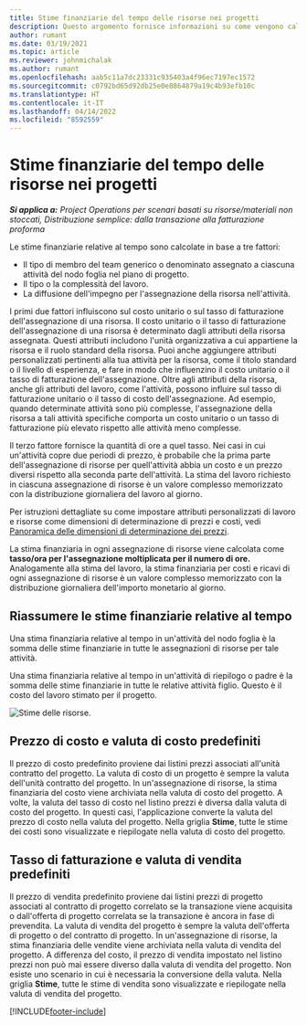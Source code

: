 ```yaml
---
title: Stime finanziarie del tempo delle risorse nei progetti
description: Questo argomento fornisce informazioni su come vengono calcolate le stime finanziarie relative al tempo.
author: rumant
ms.date: 03/19/2021
ms.topic: article
ms.reviewer: johnmichalak
ms.author: rumant
ms.openlocfilehash: aab5c11a7dc23331c935403a4f96ec7197ec1572
ms.sourcegitcommit: c0792bd65d92db25e0e8864879a19c4b93efb10c
ms.translationtype: HT
ms.contentlocale: it-IT
ms.lasthandoff: 04/14/2022
ms.locfileid: "8592559"
---
```

# <a name="financial-estimates-for-resource-time-on-projects"></a>Stime finanziarie del tempo delle risorse nei progetti

_**Si applica a:** Project Operations per scenari basati su risorse/materiali non stoccati, Distribuzione semplice: dalla transazione alla fatturazione proforma_

Le stime finanziarie relative al tempo sono calcolate in base a tre fattori: 

- Il tipo di membro del team generico o denominato assegnato a ciascuna attività del nodo foglia nel piano di progetto. 
- Il tipo o la complessità del lavoro.
- La diffusione dell'impegno per l'assegnazione della risorsa nell'attività. 

I primi due fattori influiscono sul costo unitario o sul tasso di fatturazione dell'assegnazione di una risorsa. Il costo unitario o il tasso di fatturazione dell'assegnazione di una risorsa è determinato dagli attributi della risorsa assegnata. Questi attributi includono l'unità organizzativa a cui appartiene la risorsa e il ruolo standard della risorsa. Puoi anche aggiungere attributi personalizzati pertinenti alla tua attività per la risorsa, come il titolo standard o il livello di esperienza, e fare in modo che influenzino il costo unitario o il tasso di fatturazione dell'assegnazione.
Oltre agli attributi della risorsa, anche gli attributi del lavoro, come l'attività, possono influire sul tasso di fatturazione unitario o il tasso di costo dell'assegnazione. Ad esempio, quando determinate attività sono più complesse, l'assegnazione della risorsa a tali attività specifiche comporta un costo unitario o un tasso di fatturazione più elevato rispetto alle attività meno complesse.   

Il terzo fattore fornisce la quantità di ore a quel tasso. Nei casi in cui un'attività copre due periodi di prezzo, è probabile che la prima parte dell'assegnazione di risorse per quell'attività abbia un costo e un prezzo diversi rispetto alla seconda parte dell'attività. La stima del lavoro richiesto in ciascuna assegnazione di risorse è un valore complesso memorizzato con la distribuzione giornaliera del lavoro al giorno.

Per istruzioni dettagliate su come impostare attributi personalizzati di lavoro e risorse come dimensioni di determinazione di prezzi e costi, vedi [Panoramica delle dimensioni di determinazione dei prezzi](../pricing-costing/pricing-dimensions-overview.md).

La stima finanziaria in ogni assegnazione di risorse viene calcolata come **tasso/ora per l'assegnazione moltiplicata per il numero di ore.**  Analogamente alla stima del lavoro, la stima finanziaria per costi e ricavi di ogni assegnazione di risorse è un valore complesso memorizzato con la distribuzione giornaliera dell'importo monetario al giorno. 

## <a name="summarizing-financial-estimates-for-time"></a>Riassumere le stime finanziarie relative al tempo
Una stima finanziaria relative al tempo in un'attività del nodo foglia è la somma delle stime finanziarie in tutte le assegnazioni di risorse per tale attività.

Una stima finanziaria relative al tempo in un'attività di riepilogo o padre è la somma delle stime finanziarie in tutte le relative attività figlio. Questo è il costo del lavoro stimato per il progetto. 

![Stime delle risorse.](./media/navigation12.png)

## <a name="default-cost-price-and-cost-currency"></a>Prezzo di costo e valuta di costo predefiniti

Il prezzo di costo predefinito proviene dai listini prezzi associati all'unità contratto del progetto. La valuta di costo di un progetto è sempre la valuta dell'unità contratto del progetto. In un'assegnazione di risorse, la stima finanziaria del costo viene archiviata nella valuta di costo del progetto. A volte, la valuta del tasso di costo nel listino prezzi è diversa dalla valuta di costo del progetto. In questi casi, l'applicazione converte la valuta del prezzo di costo nella valuta del progetto. Nella griglia **Stime**, tutte le stime dei costi sono visualizzate e riepilogate nella valuta di costo del progetto. 

## <a name="default-bill-rate-and-sales-currency"></a>Tasso di fatturazione e valuta di vendita predefiniti

Il prezzo di vendita predefinito proviene dai listini prezzi di progetto associati al contratto di progetto correlato se la transazione viene acquisita o dall'offerta di progetto correlata se la transazione è ancora in fase di prevendita. La valuta di vendita del progetto è sempre la valuta dell'offerta di progetto o del contratto di progetto. In un'assegnazione di risorse, la stima finanziaria delle vendite viene archiviata nella valuta di vendita del progetto. A differenza del costo, il prezzo di vendita impostato nel listino prezzi non può mai essere diverso dalla valuta di vendita del progetto. Non esiste uno scenario in cui è necessaria la conversione della valuta. Nella griglia **Stime**, tutte le stime di vendita sono visualizzate e riepilogate nella valuta di vendita del progetto. 

[!INCLUDE[footer-include](../includes/footer-banner.md)]
